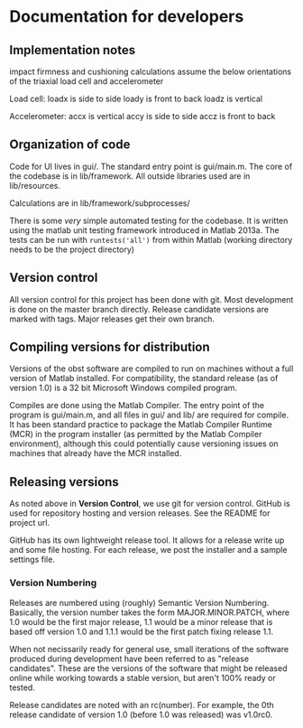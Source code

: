 # Documentation for developers

## Implementation notes
impact firmness and cushioning calculations assume the below orientations
of the triaxial load cell and accelerometer

Load cell:
loadx is side to side
loady is front to back
loadz is vertical

Accelerometer:
accx is vertical
accy is side to side
accz is front to back

## Organization of code
Code for UI lives in gui/. The standard entry point is gui/main.m. The core
of the codebase is in lib/framework. All outside libraries used are in
lib/resources.

Calculations are in lib/framework/subprocesses/

There is some *very* simple automated testing for the codebase. It is written
using the matlab unit testing framework introduced in Matlab 2013a. The tests
can be run with  `runtests('all')` from within Matlab (working directory needs
to be the project directory)

## Version control
All version control for this project has been done with git. Most development
is done on the master branch directly. Release candidate versions are marked
with tags. Major releases get their own branch.

## Compiling versions for distribution
Versions of the obst software are compiled to run on machines without a full
version of Matlab installed. For compatibility, the standard release (as of
version 1.0) is a 32 bit Microsoft Windows compiled program.

Compiles are done using the Matlab Compiler. The entry point of the program is
gui/main.m, and all files in gui/ and lib/ are required for compile. It has
been standard practice to package the Matlab Compiler Runtime (MCR) in the
program installer (as permitted by the Matlab Compiler environment), although
this could potentially cause versioning issues on machines that already have
the MCR installed.

## Releasing versions
As noted above in **Version Control**, we use git for version control. GitHub
is used for repository hosting and version releases. See the README for project
url.

GitHub has its own lightweight release tool. It allows for a release write up
and some file hosting. For each release, we post the installer and a sample
settings file.

### Version Numbering
Releases are numbered using (roughly) Semantic Version Numbering. Basically,
the version number takes the form MAJOR.MINOR.PATCH, where 1.0 would be the
first major release, 1.1 would be a minor release that is based off version 1.0
and 1.1.1 would be the first patch fixing release 1.1.

When not necissarily ready for general use, small iterations of the software
produced during development have been referred to as "release candidates".
These are the versions of the software that might be released online while
working towards a stable version, but aren't 100% ready or tested.

Release candidates are noted with an rc(number). For example, the 0th release
candidate of version 1.0 (before 1.0 was released) was v1.0rc0.
